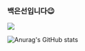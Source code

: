 ### 백은선입니다😉

<!--
**baekeunsun/baekeunsun** is a ✨ _special_ ✨ repository because its `README.md` (this file) appears on your GitHub profile.

Here are some ideas to get you started:

- 🔭 I’m currently working on ...
- 🌱 I’m currently learning ...
- 👯 I’m looking to collaborate on ...
- 🤔 I’m looking for help with ...
- 💬 Ask me about ...
- 📫 How to reach me: ...
- 😄 Pronouns: ...
- ⚡ Fun fact: ...
-->

<a href="https://www.instagram.com/sun_eeeee/" target="_blank"><img src="https://img.shields.io/badge/#E4405F?style=for-the-badge&logo=로고&logoColor=로고색상"/></a>

![Anurag's GitHub stats](https://github-readme-stats.vercel.app/api?username=baekeunsun&show_icons=true&theme=radical)
